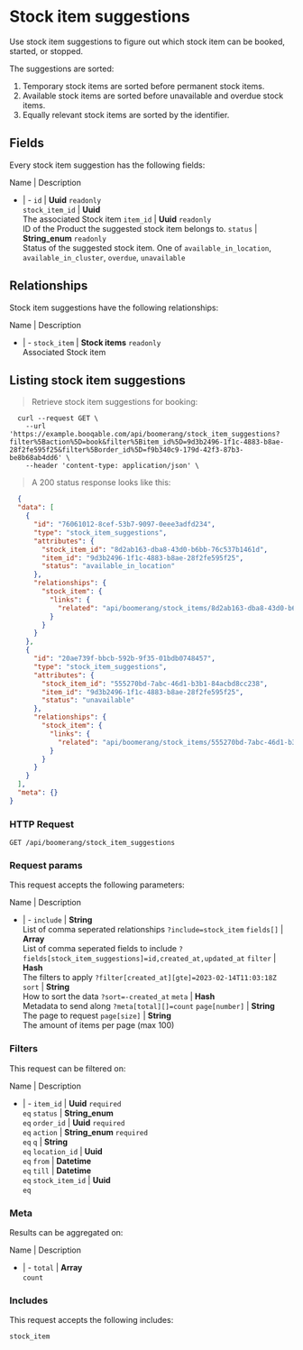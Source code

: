 # Stock item suggestions

Use stock item suggestions to figure out which stock item can be booked,
started, or stopped.

The suggestions are sorted:
  1. Temporary stock items are sorted before permanent stock items.
  2. Available stock items are sorted before unavailable and overdue stock items.
  3. Equally relevant stock items are sorted by the identifier.

## Fields
Every stock item suggestion has the following fields:

Name | Description
- | -
`id` | **Uuid** `readonly`<br>
`stock_item_id` | **Uuid** <br>The associated Stock item
`item_id` | **Uuid** `readonly`<br>ID of the Product the suggested stock item belongs to.
`status` | **String_enum** `readonly`<br>Status of the suggested stock item. One of `available_in_location`, `available_in_cluster`, `overdue`, `unavailable` 


## Relationships
Stock item suggestions have the following relationships:

Name | Description
- | -
`stock_item` | **Stock items** `readonly`<br>Associated Stock item


## Listing stock item suggestions



> Retrieve stock item suggestions for booking:

```shell
  curl --request GET \
    --url 'https://example.booqable.com/api/boomerang/stock_item_suggestions?filter%5Baction%5D=book&filter%5Bitem_id%5D=9d3b2496-1f1c-4883-b8ae-28f2fe595f25&filter%5Border_id%5D=f9b340c9-179d-42f3-87b3-be8b68ab4dd6' \
    --header 'content-type: application/json' \
```

> A 200 status response looks like this:

```json
  {
  "data": [
    {
      "id": "76061012-8cef-53b7-9097-0eee3adfd234",
      "type": "stock_item_suggestions",
      "attributes": {
        "stock_item_id": "8d2ab163-dba8-43d0-b6bb-76c537b1461d",
        "item_id": "9d3b2496-1f1c-4883-b8ae-28f2fe595f25",
        "status": "available_in_location"
      },
      "relationships": {
        "stock_item": {
          "links": {
            "related": "api/boomerang/stock_items/8d2ab163-dba8-43d0-b6bb-76c537b1461d"
          }
        }
      }
    },
    {
      "id": "20ae739f-bbcb-592b-9f35-01bdb0748457",
      "type": "stock_item_suggestions",
      "attributes": {
        "stock_item_id": "555270bd-7abc-46d1-b3b1-84acbd8cc238",
        "item_id": "9d3b2496-1f1c-4883-b8ae-28f2fe595f25",
        "status": "unavailable"
      },
      "relationships": {
        "stock_item": {
          "links": {
            "related": "api/boomerang/stock_items/555270bd-7abc-46d1-b3b1-84acbd8cc238"
          }
        }
      }
    }
  ],
  "meta": {}
}
```

### HTTP Request

`GET /api/boomerang/stock_item_suggestions`

### Request params

This request accepts the following parameters:

Name | Description
- | -
`include` | **String** <br>List of comma seperated relationships `?include=stock_item`
`fields[]` | **Array** <br>List of comma seperated fields to include `?fields[stock_item_suggestions]=id,created_at,updated_at`
`filter` | **Hash** <br>The filters to apply `?filter[created_at][gte]=2023-02-14T11:03:18Z`
`sort` | **String** <br>How to sort the data `?sort=-created_at`
`meta` | **Hash** <br>Metadata to send along `?meta[total][]=count`
`page[number]` | **String** <br>The page to request
`page[size]` | **String** <br>The amount of items per page (max 100)


### Filters

This request can be filtered on:

Name | Description
- | -
`item_id` | **Uuid** `required`<br>`eq`
`status` | **String_enum** <br>`eq`
`order_id` | **Uuid** `required`<br>`eq`
`action` | **String_enum** `required`<br>`eq`
`q` | **String** <br>`eq`
`location_id` | **Uuid** <br>`eq`
`from` | **Datetime** <br>`eq`
`till` | **Datetime** <br>`eq`
`stock_item_id` | **Uuid** <br>`eq`


### Meta

Results can be aggregated on:

Name | Description
- | -
`total` | **Array** <br>`count`


### Includes

This request accepts the following includes:

`stock_item`





